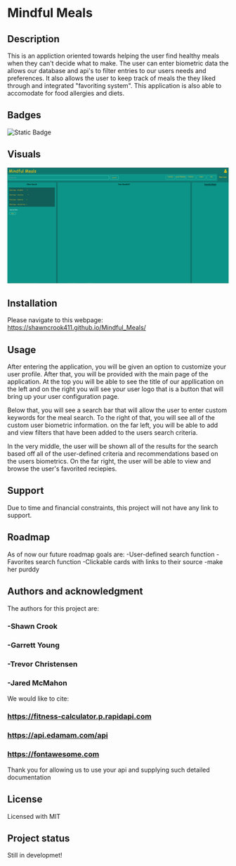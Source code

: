 # Mindful Meals

## Description

This is an appliction oriented towards helping the user find healthy meals when they can't decide what to make. The user can enter biometric data the allows our database and api's to filter entries to our users needs and preferences. It also allows the user to keep track of meals the they liked through and integrated "favoriting system". This application is also able to accomodate for food allergies and diets.

## Badges

![Static Badge](https://img.shields.io/badge/error%20404-Given%20UP%20%3BP-grey?labelColor=red&color=grey)

## Visuals

![Alt text](./assets/images/current.PNG?raw=true "Current Release")

## Installation

Please navigate to this webpage: https://shawncrook411.github.io/Mindful_Meals/

## Usage

After entering the application, you will be given an option to customize your user profile. After that, you will be provided with the main page of the application. At the top you will be able to see the title of our appllication on the left and on the right you will see your user logo that is a button that will bring up your user configuration page.

Below that, you will see a search bar that will allow the user to enter custom keywords for the meal search. To the right of that, you will see all of the custom user biometric information. on the far left, you will be able to add and view filters that have been added to the users search criteria.

In the very middle, the user will be shown all of the results for the search based off all of the user-defined criteria and recommendations based on the users biometrics. On the far right, the user will be able to view and browse the user's favorited reciepies.

## Support

Due to time and financial constraints, this project will not have any link to support.

## Roadmap

As of now our future roadmap goals are:
-User-defined search function
-Favorites search function
-Clickable cards with links to their source
-make her purddy

## Authors and acknowledgment

The authors for this project are:

### -Shawn Crook

### -Garrett Young

### -Trevor Christensen

### -Jared McMahon

We would like to cite:

### https://fitness-calculator.p.rapidapi.com

### https://api.edamam.com/api

### https://fontawesome.com

Thank you for allowing us to use your api and supplying such detailed documentation

## License

Licensed with MIT

## Project status

Still in developmet!
